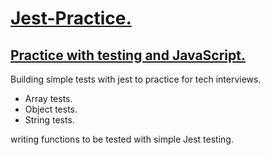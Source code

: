 <h1> <ins> Jest-Practice. </ins> </h1>

<h2> <ins> Practice with testing and JavaScript. </ins> </h2>

<p> Building simple tests with jest to practice for tech interviews. </p>

<ul>
  <li>Array tests.</li>
  <li> Object tests.</li>
  <li>String tests.</li>
</ul>

<p>writing functions to be tested with simple Jest testing.</p>
